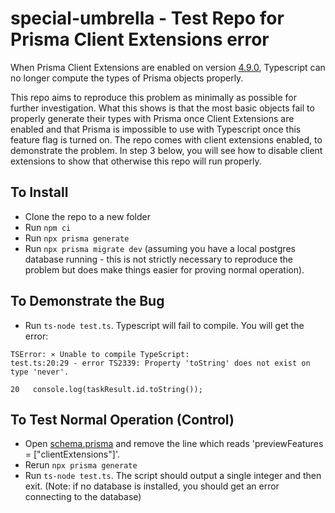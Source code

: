 # special-umbrella - Test Repo for Prisma Client Extensions error


When Prisma Client Extensions are enabled on version [4.9.0](https://github.com/prisma/prisma/milestone/106), Typescript can no longer compute the types of Prisma objects properly.

This repo aims to reproduce this problem as minimally as possible for further investigation.  What this shows is that the most basic objects fail to properly generate their types with Prisma once Client Extensions are enabled and that Prisma is impossible to use with Typescript once this feature flag is turned on.  The repo comes with client extensions enabled, to demonstrate the problem.  In step 3 below, you will see how to disable client extensions to show that otherwise this repo will run properly.


## To Install

- Clone the repo to a new folder
- Run `npm ci`
- Run `npx prisma generate`
- Run `npx prisma migrate dev` (assuming you have a local postgres database running - this is not strictly necessary to reproduce the problem but does make things easier for proving normal operation).

##  To Demonstrate the Bug

- Run `ts-node test.ts`.  Typescript will fail to compile.  You will get the error:

```
TSError: ⨯ Unable to compile TypeScript:
test.ts:20:29 - error TS2339: Property 'toString' does not exist on type 'never'.

20   console.log(taskResult.id.toString());
```

##  To Test Normal Operation (Control)

- Open [schema.prisma](prisma/schema.prisma) and remove the line which reads 'previewFeatures = ["clientExtensions"]'.
- Rerun `npx prisma generate`
- Run `ts-node test.ts`.  The script should output a single integer and then exit.  (Note: if no database is installed, you should get an error connecting to the database)




